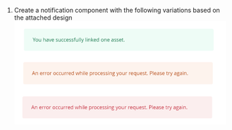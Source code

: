 1. Create a notification component with the following variations based on the attached design
![notification](.\notification.png)
